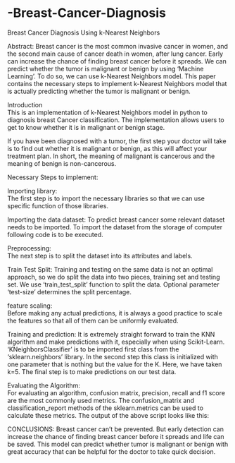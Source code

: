 # -Breast-Cancer-Diagnosis
Breast Cancer Diagnosis Using k-Nearest Neighbors

Abstract: Breast cancer is the most common invasive cancer in women, and the second main cause of cancer death in women, after lung cancer. Early  can increase the chance of finding breast cancer before it spreads. We can predict whether the tumor is malignant or benign by using ‘Machine Learning’. To do so, we can use k-Nearest Neighbors model. This paper contains the necessary steps to implement k-Nearest Neighbors model that is actually predicting whether the tumor is malignant or benign. 

Introduction  
This is an implementation of k-Nearest Neighbors model in python to diagnosis breast Cancer classification. The implementation allows users to get to know whether it is in malignant or benign stage.  

If you have been diagnosed with a tumor, the first step your doctor will take is to find out whether it is malignant or benign, as this will affect your treatment plan. In short, the meaning of malignant is cancerous and the meaning of benign is non-cancerous.  

Necessary Steps to implement:  

Importing library:  
The first step is to import the necessary libraries so that we can use specific function of those libraries. 

Importing the data dataset: 
To predict breast cancer some relevant dataset needs to be imported. To import the dataset from the storage of computer following code is to be executed. 

Preprocessing:  
The next step is to split the dataset into its attributes and labels.

Train Test Split: 
Training and testing on the same data is not an optimal approach, so we do split the data into two pieces, training set and testing set. We use ‘train_test_split’ function to split the data. Optional parameter ‘test-size’ determines the split percentage. 

feature scaling:  
Before making any actual predictions, it is always a good practice to scale the features so that all of them can be uniformly evaluated.

Training and prediction:
It is extremely straight forward to train the KNN algorithm and make predictions with it, especially when using Scikit-Learn. 
‘KNeighborsClassifier’ is to be imported first class from the ‘sklearn.neighbors’ library. In the second step this class is initialized with one parameter that is nothing but the value for the K. Here, we have taken k=5. The final step is to make predictions on our test data.

Evaluating the Algorithm:  
For evaluating an algorithm, confusion matrix, precision, recall and f1 score are the most commonly used metrics. The confusion_matrix and classification_report methods of the sklearn.metrics can be used to calculate these metrics.
The output of the above script looks like this: 

CONCLUSIONS: 
Breast cancer can’t be prevented.  But early detection can increase the chance of finding breast cancer before it spreads and life can be saved.  This model can predict whether tumor is malignant or benign with great accuracy that can be helpful for the doctor to take quick decision.

